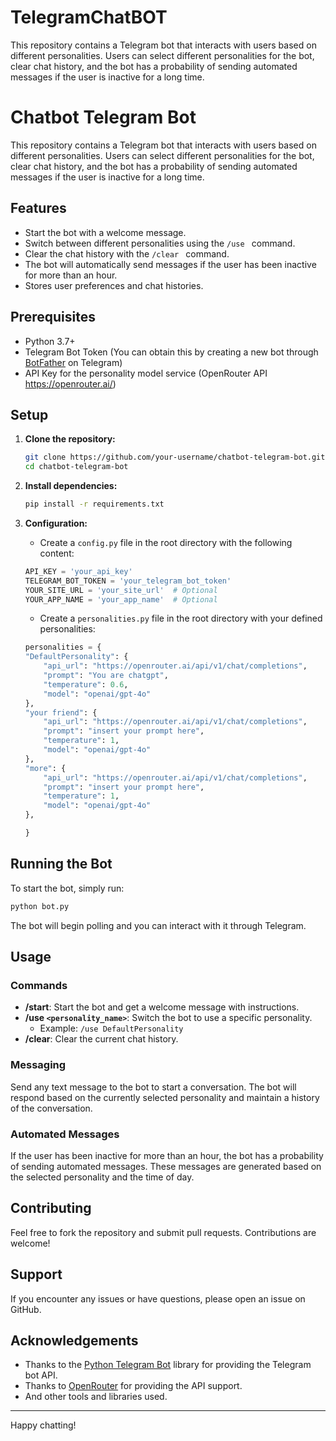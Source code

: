 # TelegramChatBOT
This repository contains a Telegram bot that interacts with users based on different personalities. Users can select different personalities for the bot, clear chat history, and the bot has a probability of sending automated messages if the user is inactive for a long time.
# Chatbot Telegram Bot

This repository contains a Telegram bot that interacts with users based on different personalities. Users can select different personalities for the bot, clear chat history, and the bot has a probability of sending automated messages if the user is inactive for a long time.

## Features

- Start the bot with a welcome message.
- Switch between different personalities using the `/use ` command.
- Clear the chat history with the `/clear ` command.
- The bot will automatically send messages if the user has been inactive for more than an hour.
- Stores user preferences and chat histories.

## Prerequisites

- Python 3.7+
- Telegram Bot Token (You can obtain this by creating a new bot through [BotFather](https://core.telegram.org/bots#botfather) on Telegram)
- API Key for the personality model service (OpenRouter API https://openrouter.ai/)

## Setup

1. **Clone the repository:**
    ```bash
    git clone https://github.com/your-username/chatbot-telegram-bot.git
    cd chatbot-telegram-bot
    ```

2. **Install dependencies:**
    ```bash
    pip install -r requirements.txt
    ```

3. **Configuration:**
    - Create a `config.py` file in the root directory with the following content:
    ```python
    API_KEY = 'your_api_key'
    TELEGRAM_BOT_TOKEN = 'your_telegram_bot_token'
    YOUR_SITE_URL = 'your_site_url'  # Optional
    YOUR_APP_NAME = 'your_app_name'  # Optional
    ```

    - Create a `personalities.py` file in the root directory with your defined personalities:
    ```python
    personalities = {
    "DefaultPersonality": {
        "api_url": "https://openrouter.ai/api/v1/chat/completions",
        "prompt": "You are chatgpt",
        "temperature": 0.6,
        "model": "openai/gpt-4o"
    },
    "your friend": {
        "api_url": "https://openrouter.ai/api/v1/chat/completions",
        "prompt": "insert your prompt here",
        "temperature": 1,
        "model": "openai/gpt-4o"
    },
    "more": {
        "api_url": "https://openrouter.ai/api/v1/chat/completions",
        "prompt": "insert your prompt here",
        "temperature": 1,
        "model": "openai/gpt-4o"
    },
 
   }

    ```

## Running the Bot

To start the bot, simply run:

```bash
python bot.py
```

The bot will begin polling and you can interact with it through Telegram.

## Usage

### Commands

- **/start**: Start the bot and get a welcome message with instructions.
- **/use `<personality_name>`**: Switch the bot to use a specific personality.
    - Example: `/use DefaultPersonality`
- **/clear**: Clear the current chat history.

### Messaging

Send any text message to the bot to start a conversation. The bot will respond based on the currently selected personality and maintain a history of the conversation.

### Automated Messages

If the user has been inactive for more than an hour, the bot has a probability of sending automated messages. These messages are generated based on the selected personality and the time of day.

## Contributing

Feel free to fork the repository and submit pull requests. Contributions are welcome!

## Support

If you encounter any issues or have questions, please open an issue on GitHub.

## Acknowledgements

- Thanks to the [Python Telegram Bot](https://github.com/python-telegram-bot/python-telegram-bot) library for providing the Telegram bot API.
- Thanks to [OpenRouter](https://openrouter.ai/) for providing the API support.
- And other tools and libraries used.

---

Happy chatting!
